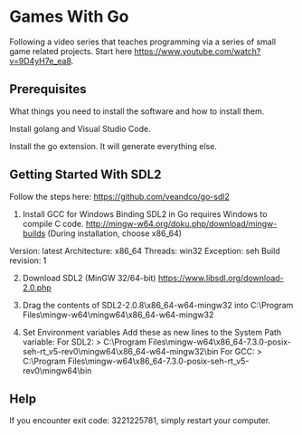 # Games With Go

Following a video series that teaches programming via a series of small game related projects.
Start here https://www.youtube.com/watch?v=9D4yH7e_ea8.

## Prerequisites

What things you need to install the software and how to install them.

Install golang and Visual Studio Code.

Install the go extension. It will generate everything else.

## Getting Started With SDL2

Follow the steps here: https://github.com/veandco/go-sdl2

1. Install GCC for Windows
Binding SDL2 in Go requires Windows to compile C code.
http://mingw-w64.org/doku.php/download/mingw-builds (During installation, choose x86_64)

Version: latest
Architecture: x86_64
Threads: win32
Exception: seh
Build revision: 1

2. Download SDL2 (MinGW 32/64-bit)
https://www.libsdl.org/download-2.0.php

3. Drag the contents of SDL2-2.0.8\x86_64-w64-mingw32 into C:\Program Files\mingw-w64\mingw64\x86_64-w64-mingw32

4. Set Environment variables
Add these as new lines to the System Path variable:
For SDL2: > C:\Program Files\mingw-w64\x86_64-7.3.0-posix-seh-rt_v5-rev0\mingw64\x86_64-w64-mingw32\bin
For GCC: > C:\Program Files\mingw-w64\x86_64-7.3.0-posix-seh-rt_v5-rev0\mingw64\bin

## Help

If you encounter exit code: 3221225781, simply restart your computer.